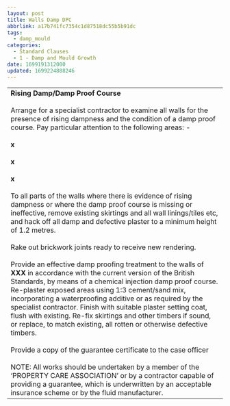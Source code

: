 ```yaml
---
layout: post
title: Walls Damp DPC
abbrlink: a17b741fc7354c1d87518dc55b5b91dc
tags:
  - damp_mould
categories:
  - Standard Clauses
  - 1 - Damp and Mould Growth
date: 1699191312000
updated: 1699224888246
---
```


|                                                                                                                                                                                                                                                                                                                                                                                                                                                                                                                                                                                                                                                                                                                                                                                                                                                                                                                                                                                                                                                                                                                                                                                                                                                                                                                                                                                                                                                                        |
| ---------------------------------------------------------------------------------------------------------------------------------------------------------------------------------------------------------------------------------------------------------------------------------------------------------------------------------------------------------------------------------------------------------------------------------------------------------------------------------------------------------------------------------------------------------------------------------------------------------------------------------------------------------------------------------------------------------------------------------------------------------------------------------------------------------------------------------------------------------------------------------------------------------------------------------------------------------------------------------------------------------------------------------------------------------------------------------------------------------------------------------------------------------------------------------------------------------------------------------------------------------------------------------------------------------------------------------------------------------------------------------------------------------------------------------------------------------------------- |
| **Rising Damp/Damp Proof Course**<br><br>Arrange for a specialist contractor to examine all walls for the presence of rising dampness and the condition of a damp proof course. Pay particular attention to the following areas: -<br><br>**x**<br><br>**x**<br><br>**x**<br><br>To all parts of the walls where there is evidence of rising dampness or where the damp proof course is missing or ineffective, remove existing skirtings and all wall linings/tiles etc, and hack off all damp and defective plaster to a minimum height of 1.2 metres.<br><br>Rake out brickwork joints ready to receive new rendering.<br><br>Provide an effective damp proofing treatment to the walls of **XXX** in accordance with the current version of the British Standards, by means of a chemical injection damp proof course. Re-plaster exposed areas using 1:3 cement/sand mix, incorporating a waterproofing additive or as required by the specialist contractor. Finish with suitable plaster setting coat, flush with existing. Re-fix skirtings and other timbers if sound, or replace, to match existing, all rotten or otherwise defective timbers.<br><br>Provide a copy of the guarantee certificate to the case officer<br><br>NOTE: All works should be undertaken by a member of the ‘PROPERTY CARE ASSOCIATION’ or by a contractor capable of providing a guarantee, which is underwritten by an acceptable insurance scheme or by the fluid manufacturer. |
